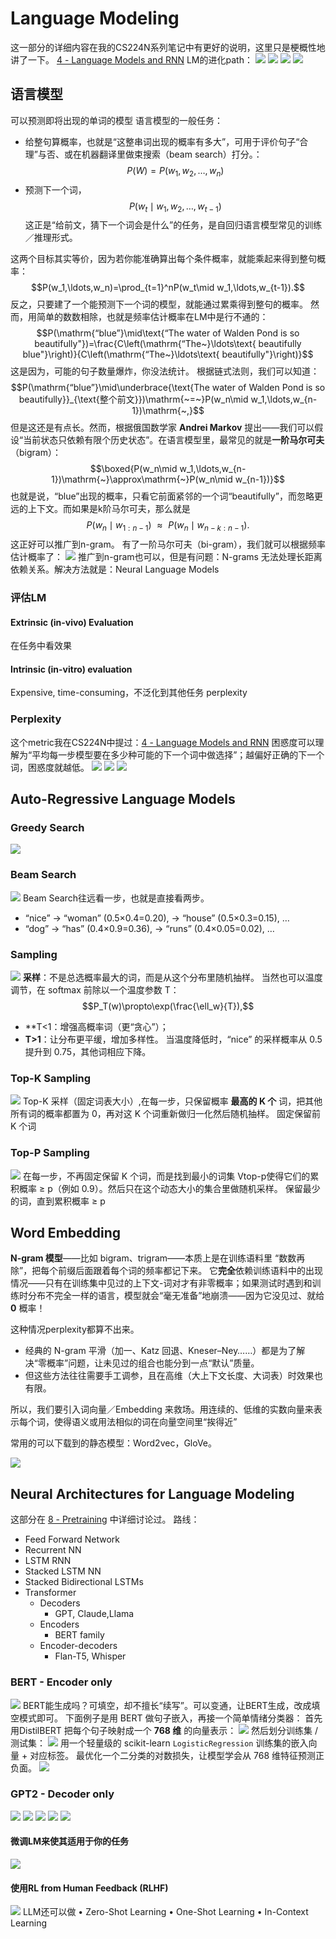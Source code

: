 # Language Modeling
这一部分的详细内容在我的CS224N系列笔记中有更好的说明，这里只是梗概性地讲了一下。
[4 - Language Models and RNN](../CS224N-Natural%20Language%20Processing%20with%20Deep%20Learning/4%20-%20Language%20Models%20and%20RNN.md)
LM的进化path：
![](assets/Pasted%20image%2020250425194234.webp)
![](assets/Pasted%20image%2020250425194248.webp)
![](assets/Pasted%20image%2020250425194302.webp)
![](assets/Pasted%20image%2020250425194343.webp)
## 语言模型
可以预测即将出现的单词的模型
语言模型的一般任务：
- 给整句算概率，也就是“这整串词出现的概率有多大”，可用于评价句子“合理”与否、或在机器翻译里做束搜索（beam search）打分。：
  $$P(W)=P(w_1,w_2,\ldots,w_n)$$
- 预测下一个词，
  $$P(w_t\mid w_1,w_2,\ldots,w_{t-1})$$
  这正是“给前文，猜下一个词会是什么”的任务，是自回归语言模型常见的训练／推理形式。

这两个目标其实等价，因为若你能准确算出每个条件概率，就能乘起来得到整句概率：
$$P(w_1,\ldots,w_n)=\prod_{t=1}^nP(w_t\mid w_1,\ldots,w_{t-1}).$$
反之，只要建了一个能预测下一个词的模型，就能通过累乘得到整句的概率。
然而，用简单的数数相除，也就是频率估计概率在LM中是行不通的：
$$P(\mathrm{“blue”}\mid\text{“The water of Walden Pond is so beautifully"})=\frac{C\left(\mathrm{“The~}\ldots\text{ beautifully blue"}\right)}{C\left(\mathrm{“The~}\ldots\text{ beautifully"}\right)}$$
这是因为，可能的句子数量爆炸，你没法统计。
根据链式法则，我们可以知道：
$$P(\mathrm{“blue”}\mid\underbrace{\text{The water of Walden Pond is so beautifully}}_{\text{整个前文}})\mathrm{~=~}P(w_n\mid w_1,\ldots,w_{n-1})\mathrm{~,}$$
但是这还是有点长。然而，根据俄国数学家 **Andrei Markov** 提出——我们可以假设“当前状态只依赖有限个历史状态”。在语言模型里，最常见的就是**一阶马尔可夫**（bigram）：
$$\boxed{P(w_n\mid w_1,\ldots,w_{n-1})\mathrm{~}\approx\mathrm{~}P(w_n\mid w_{n-1})}$$
也就是说，“blue”出现的概率，只看它前面紧邻的一个词“beautifully”，而忽略更远的上下文。而如果是k阶马尔可夫，那么就是
$$P(w_n\mid w_{1:n-1})\mathrm{~}\approx\mathrm{~}P(w_n\mid w_{n-k:n-1}).$$
这正好可以推广到n-gram。
有了一阶马尔可夫（bi-gram），我们就可以根据频率估计概率了：
![](assets/Pasted%20image%2020250425200318.webp)
推广到n-gram也可以，但是有问题：N-grams 无法处理长距离依赖关系。解决方法就是：Neural Language Models

### 评估LM
#### Extrinsic (in-vivo) Evaluation
在任务中看效果
#### Intrinsic (in-vitro) evaluation
Expensive, time-consuming，不泛化到其他任务
perplexity

### Perplexity
这个metric我在CS224N中提过：[4 - Language Models and RNN](../CS224N-Natural%20Language%20Processing%20with%20Deep%20Learning/4%20-%20Language%20Models%20and%20RNN.md)
困惑度可以理解为“平均每一步模型要在多少种可能的下一个词中做选择”；越偏好正确的下一个词，困惑度就越低。
![](assets/Pasted%20image%2020250425200629.webp)
![](assets/Pasted%20image%2020250425200804.webp)
![](assets/Pasted%20image%2020250425200928.webp)
## Auto-Regressive Language Models
### Greedy Search
![](assets/Pasted%20image%2020250425201039.webp)
### Beam Search
![](assets/Pasted%20image%2020250425201052.webp)
Beam Search往远看一步，也就是直接看两步。
- “nice” → “woman” (0.5×0.4=0.20), → “house” (0.5×0.3=0.15), …    
- “dog” → “has” (0.4×0.9=0.36), → “runs” (0.4×0.05=0.02), …
### Sampling
![](assets/Pasted%20image%2020250425201318.webp)
**采样**：不是总选概率最大的词，而是从这个分布里随机抽样。
当然也可以温度调节，在 softmax 前除以一个温度参数 T：
$$P_T(w)\propto\exp(\frac{\ell_w}{T}),$$
- **T<1：增强高概率词（更“贪心”）；
- **T>1**：让分布更平缓，增加多样性。
当温度降低时，“nice” 的采样概率从 0.5 提升到 0.75，其他词相应下降。

### Top-K Sampling
![](assets/Pasted%20image%2020250425201527.webp)
Top-K 采样（固定词表大小）,在每一步，只保留概率 **最高的 K 个** 词，把其他所有词的概率都置为 0，再对这 K 个词重新做归一化然后随机抽样。
固定保留前 K 个词
### Top-P Sampling
![](assets/Pasted%20image%2020250425201618.webp)
在每一步，不再固定保留 K 个词，而是找到最小的词集 Vtop-p使得它们的累积概率 ≥ p（例如 0.9）。然后只在这个动态大小的集合里做随机采样。
保留最少的词，直到累积概率 ≥ p

## Word Embedding
**N-gram 模型**——比如 bigram、trigram——本质上是在训练语料里 “数数再除”，把每个前缀后面跟着每个词的频率都记下来。
它**完全**依赖训练语料中的出现情况——只有在训练集中见过的上下文-词对才有非零概率；如果测试时遇到和训练时分布不完全一样的语言，模型就会“毫无准备”地崩溃——因为它没见过、就给 **0** 概率！

这种情况perplexity都算不出来。
- 经典的 N-gram 平滑（加一、Katz 回退、Kneser–Ney……）都是为了解决“零概率”问题，让未见过的组合也能分到一点“默认”质量。
- 但这些方法往往需要手工调参，且在高维（大上下文长度、大词表）时效果也有限。

所以，我们要引入词向量／Embedding 来救场。用连续的、低维的实数向量来表示每个词，使得语义或用法相似的词在向量空间里“挨得近”

常用的可以下载到的静态模型：Word2vec，GloVe。

![](assets/Pasted%20image%2020250425202025.webp)
## Neural Architectures for Language Modeling
这部分在 [8 - Pretraining](../CS224N-Natural%20Language%20Processing%20with%20Deep%20Learning/8%20-%20Pretraining.md) 中详细讨论过。
路线：
- Feed Forward Network
- Recurrent NN
- LSTM RNN
- Stacked LSTM NN
- Stacked Bidirectional LSTMs
- Transformer
	- Decoders
		- GPT, Claude,Llama
	- Encoders
		- BERT family
	- Encoder-decoders
		- Flan-T5, Whisper
### BERT - Encoder only
![](assets/Pasted%20image%2020250425202413.webp)
BERT能生成吗？可填空，却不擅长“续写”。可以变通，让BERT生成，改成填空模式即可。
下面例子是用 BERT 做句子嵌入，再接一个简单情绪分类器：
首先用DistilBERT 把每个句子映射成一个 **768 维** 的向量表示：
![](assets/Pasted%20image%2020250425202710.webp)
然后划分训练集 / 测试集：
![](assets/Pasted%20image%2020250425202748.webp)
用一个轻量级的 scikit-learn `LogisticRegression`
训练集的嵌入向量 + 对应标签。
最优化一个二分类的对数损失，让模型学会从 768 维特征预测正负面。
![](assets/Pasted%20image%2020250425202800.webp)
### GPT2 - Decoder only
![](assets/Pasted%20image%2020250425202909.webp)
![](assets/Pasted%20image%2020250425202916.webp)
![](assets/Pasted%20image%2020250425202928.webp)
![](assets/Pasted%20image%2020250425202938.webp)
![](assets/Pasted%20image%2020250425202951.webp)
#### 微调LM来使其适用于你的任务
![](assets/Pasted%20image%2020250425203041.webp)
#### 使用RL from Human Feedback (RLHF)
![](assets/Pasted%20image%2020250425203123.webp)
LLM还可以做
• Zero-Shot Learning • One-Shot Learning • In-Context Learning